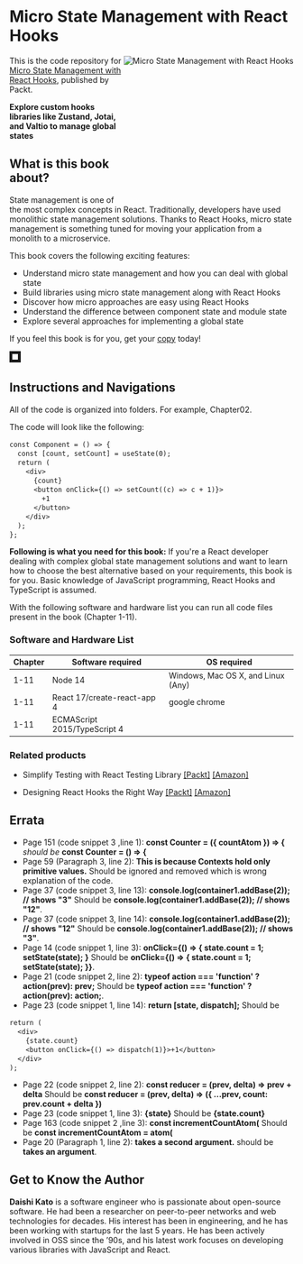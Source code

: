 # Micro State Management with React Hooks

<a href="https://www.packtpub.com/product/micro-state-management-with-react-hooks/9781801812375"><img src="https://static.packt-cdn.com/products/9781801812375/cover/smaller" alt="Micro State Management with React Hooks" height="256px" align="right"></a>

This is the code repository for [Micro State Management with React Hooks](https://www.packtpub.com/product/micro-state-management-with-react-hooks/9781801812375), published by Packt.

**Explore custom hooks libraries like Zustand, Jotai, and Valtio to manage global states**

## What is this book about?
State management is one of the most complex concepts in React. Traditionally, developers have used monolithic state management solutions. Thanks to React Hooks, micro state management is something tuned for moving your application from a monolith to a microservice.

This book covers the following exciting features: 
* Understand micro state management and how you can deal with global state
* Build libraries using micro state management along with React Hooks
* Discover how micro approaches are easy using React Hooks
* Understand the difference between component state and module state
* Explore several approaches for implementing a global state

If you feel this book is for you, get your [copy](https://www.amazon.com/dp/1801812373) today!

<a href="https://www.packtpub.com/?utm_source=github&utm_medium=banner&utm_campaign=GitHubBanner"><img src="https://raw.githubusercontent.com/PacktPublishing/GitHub/master/GitHub.png" 
alt="https://www.packtpub.com/" border="5" /></a>


## Instructions and Navigations
All of the code is organized into folders. For example, Chapter02.

The code will look like the following:
```
const Component = () => {
  const [count, setCount] = useState(0);
  return (
    <div>
      {count}
      <button onClick={() => setCount((c) => c + 1)}>
        +1
      </button>
    </div>
  );
};

```

**Following is what you need for this book:**
If you're a React developer dealing with complex global state management solutions and want to learn how to choose the best alternative based on your requirements, this book is for you. Basic knowledge of JavaScript programming, React Hooks and TypeScript is assumed.

With the following software and hardware list you can run all code files present in the book (Chapter 1-11).

### Software and Hardware List

| Chapter  | Software required                   | OS required                        |
| -------- | ------------------------------------| -----------------------------------|
| 1-11        |            Node 14                          | Windows, Mac OS X, and Linux (Any) |
| 1-11        | React 17/create-react-app 4             | google chrome |
| 1-11       | ECMAScript 2015/TypeScript 4             |  |

### Related products <Other books you may enjoy>
* Simplify Testing with React Testing Library [[Packt]](https://www.packtpub.com/product/simplify-testing-with-react-testing-library/9781800564459) [[Amazon]](https://www.amazon.com/dp/1800564457)

* Designing React Hooks the Right Way [[Packt]](https://www.packtpub.com/product/designing-react-hooks-the-right-way/9781803235950) [[Amazon]](https://www.amazon.com/dp/1803235950)
  
## Errata  
 * Page 151 (code snippet 3 ,line 1):  **const Counter = ({ countAtom }) => {** _should be_ **const Counter = () => {**
 * Page 59 (Paragraph 3, line 2): **This is because Contexts hold only primitive values.** Should be ignored and removed which is wrong explanation of the code.
 * Page 37 (code snippet 3, line 13): **console.log(container1.addBase(2)); // shows "3"** Should be **console.log(container1.addBase(2)); // shows "12"**.
 * Page 37 (code snippet 3, line 14): **console.log(container1.addBase(2)); // shows "12"** Should be **console.log(container1.addBase(2)); // shows "3"**.
 * Page 14 (code snippet 1, line 3): **onClick={() => { state.count = 1; setState(state); }** Should be **onClick={() => { state.count = 1; setState(state); }}**.
 * Page 21 (code snippet 2, line 2): **typeof action === 'function' ? action(prev): prev;** Should be **typeof action === 'function' ? action(prev): action;**.
 * Page 23 (code snippet 1, line 14): **return [state, dispatch];** Should be 
  ```
  return (
    <div>
      {state.count}
      <button onClick={() => dispatch(1)}>+1</button>
    </div>
  );
  ```
 * Page 22 (code snippet 2, line 2): **const reducer = (prev, delta) => prev + delta** Should be **const reducer = (prev, delta) => ({ ...prev, count: prev.count + delta })**
 * Page 23 (code snippet 1, line 3): **{state}** Should be **{state.count}**
 * Page 163 (code snippet 2 ,line 3):  **const incrementCountAtom(** Should be **const incrementCountAtom = atom(**
 * Page 20 (Paragraph 1, line 2): **takes a second argument.** should be **takes an argument**. 

## Get to Know the Author
**Daishi Kato**
is a software engineer who is passionate about open-source software. He had been a researcher on peer-to-peer networks and web technologies for decades. His interest has been in engineering, and he has been working with startups for the last 5 years. He has been actively involved in OSS since the ’90s, and his latest work focuses on developing various libraries with JavaScript and React.
